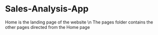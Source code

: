 ﻿# Sales-Analysis-App
 Home is the landing page of the website \n
 The pages folder contains the other pages directed from the Home page
